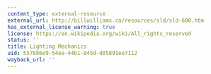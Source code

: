 ```yaml
---
content_type: external-resource
external_url: http://billwilliams.ca/resources/sld/sld-600.htm
has_external_license_warning: true
license: https://en.wikipedia.org/wiki/All_rights_reserved
status: ''
title: Lighting Mechanics
uid: 557886e9-54ee-44b1-845d-d85891ee7112
wayback_url: ''
---
```

